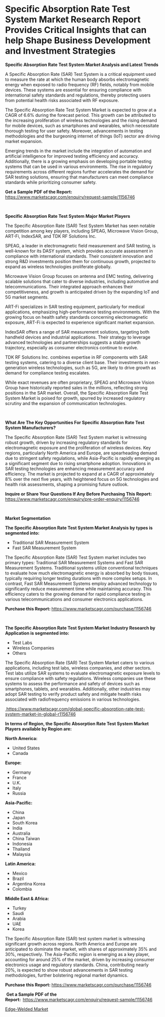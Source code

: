 <p><h1>Specific Absorption Rate Test System Market Research Report Provides Critical Insights that can help Shape Business Development and Investment Strategies</h1></p><p><strong>Specific Absorption Rate Test System Market Analysis and Latest Trends</strong></p>
<p><p>A Specific Absorption Rate (SAR) Test System is a critical equipment used to measure the rate at which the human body absorbs electromagnetic energy when exposed to radio frequency (RF) fields, notably from mobile devices. These systems are essential for ensuring compliance with international safety standards and regulations, thereby protecting users from potential health risks associated with RF exposure.</p><p>The Specific Absorption Rate Test System Market is expected to grow at a CAGR of 6.6% during the forecast period. This growth can be attributed to the increasing proliferation of wireless technologies and the rising demand for mobile devices, such as smartphones and wearables, which necessitate thorough testing for user safety. Moreover, advancements in testing methodologies and the burgeoning internet of things (IoT) sector are driving market expansion.</p><p>Emerging trends in the market include the integration of automation and artificial intelligence for improved testing efficiency and accuracy. Additionally, there is a growing emphasis on developing portable testing systems that can be used in various environments. The rise in regulatory requirements across different regions further accelerates the demand for SAR testing solutions, ensuring that manufacturers can meet compliance standards while prioritizing consumer safety.</p></p>
<p><strong>Get a Sample PDF of the Report:&nbsp;</strong> <a href="https://www.marketscagr.com/enquiry/request-sample/1156746?utm_campaign=2782&utm_medium=2&utm_source=Github&utm_content=ia&utm_term=21032025&utm_id=specific-absorption-rate-test-system">https://www.marketscagr.com/enquiry/request-sample/1156746</a></p>
<p>&nbsp;</p>
<p><strong>Specific Absorption Rate Test System Major Market Players</strong></p>
<p><p>The Specific Absorption Rate (SAR) Test System Market has seen notable competition among key players, including SPEAG, Microwave Vision Group, ART-Fi, IndexSAR, and TDK RF Solutions Inc. </p><p>SPEAG, a leader in electromagnetic field measurement and SAR testing, is well-known for its DASY system, which provides accurate assessment in compliance with international standards. Their consistent innovation and strong R&D investments position them for continuous growth, projected to expand as wireless technologies proliferate globally.</p><p>Microwave Vision Group focuses on antenna and EMC testing, delivering scalable solutions that cater to diverse industries, including automotive and telecommunications. Their integrated approach enhances their competitiveness, and growth is anticipated driven by the expanding IoT and 5G market segments.</p><p>ART-Fi specializes in SAR testing equipment, particularly for medical applications, emphasizing high-performance testing environments. With the growing focus on health safety standards concerning electromagnetic exposure, ART-Fi is expected to experience significant market expansion.</p><p>IndexSAR offers a range of SAR measurement solutions, targeting both handheld devices and industrial applications. Their strategy to leverage advanced technologies and partnerships suggests a stable growth trajectory, especially as consumer electronics continue to evolve.</p><p>TDK RF Solutions Inc. combines expertise in RF components with SAR testing systems, catering to a diverse client base. Their investments in next-generation wireless technologies, such as 5G, are likely to drive growth as demand for compliance testing escalates.</p><p>While exact revenues are often proprietary, SPEAG and Microwave Vision Group have historically reported sales in the millions, reflecting strong positions in the SAR market. Overall, the Specific Absorption Rate Test System Market is poised for growth, spurred by increased regulatory scrutiny and the expansion of communication technologies.</p></p>
<p>&nbsp;</p>
<p><strong>What Are The Key Opportunities For Specific Absorption Rate Test System Manufacturers?</strong></p>
<p><p>The Specific Absorption Rate (SAR) Test System market is witnessing robust growth, driven by increasing regulatory standards for electromagnetic exposure and the proliferation of wireless devices. Key regions, particularly North America and Europe, are spearheading demand due to stringent safety regulations, while Asia-Pacific is rapidly emerging as a significant segment due to rising smartphone adoption. Innovations in SAR testing technologies are enhancing measurement accuracy and efficiency. The market is projected to expand at a CAGR of approximately 8% over the next five years, with heightened focus on 5G technologies and health risk assessments, shaping a promising future outlook.</p></p>
<p><strong>Inquire or Share Your Questions If Any Before Purchasing This Report:</strong> <a href="https://www.marketscagr.com/enquiry/pre-order-enquiry/1156746?utm_campaign=2782&utm_medium=2&utm_source=Github&utm_content=ia&utm_term=21032025&utm_id=specific-absorption-rate-test-system">https://www.marketscagr.com/enquiry/pre-order-enquiry/1156746</a></p>
<p>&nbsp;</p>
<p><strong>Market Segmentation</strong></p>
<p><strong>The Specific Absorption Rate Test System Market Analysis by types is segmented into:</strong></p>
<p><ul><li>Traditional SAR Measurement System</li><li>Fast SAR Measurement System</li></ul></p>
<p><p>The Specific Absorption Rate (SAR) Test System market includes two primary types: Traditional SAR Measurement Systems and Fast SAR Measurement Systems. Traditional systems utilize conventional techniques to evaluate how much electromagnetic energy is absorbed by body tissues, typically requiring longer testing durations with more complex setups. In contrast, Fast SAR Measurement Systems employ advanced technology to significantly reduce measurement time while maintaining accuracy. This efficiency caters to the growing demand for rapid compliance testing in various telecommunications and consumer electronics applications.</p></p>
<p><strong>Purchase this Report:&nbsp;</strong><a href="https://www.marketscagr.com/purchase/1156746?utm_campaign=2782&utm_medium=2&utm_source=Github&utm_content=ia&utm_term=21032025&utm_id=specific-absorption-rate-test-system">https://www.marketscagr.com/purchase/1156746</a></p>
<p>&nbsp;</p>
<p><strong>The Specific Absorption Rate Test System Market Industry Research by Application is segmented into:</strong></p>
<p><ul><li>Test Labs</li><li>Wireless Companies</li><li>Others</li></ul></p>
<p><p>The Specific Absorption Rate (SAR) Test System Market caters to various applications, including test labs, wireless companies, and other sectors. Test labs utilize SAR systems to evaluate electromagnetic exposure levels to ensure compliance with safety regulations. Wireless companies use these systems to assess the performance and safety of devices such as smartphones, tablets, and wearables. Additionally, other industries may adopt SAR testing to verify product safety and mitigate health risks associated with radiofrequency emissions in various technologies.</p></p>
<p><a href="https://www.marketscagr.com/global-specific-absorption-rate-test-system-market-in-global-r1156746?utm_campaign=2782&utm_medium=2&utm_source=Github&utm_content=ia&utm_term=21032025&utm_id=specific-absorption-rate-test-system">&nbsp;https://www.marketscagr.com/global-specific-absorption-rate-test-system-market-in-global-r1156746</a></p>
<p><strong>In terms of Region, the Specific Absorption Rate Test System Market Players available by Region are:</strong></p>
<p>
    <p> <strong> North America: </strong>
        <ul>
            <li>United States</li>
            <li>Canada</li>
        </ul>
        </p> 
    <p> <strong> Europe: </strong>
        <ul>
            <li>Germany</li>
            <li>France</li>
            <li>U.K.</li>
            <li>Italy</li>
            <li>Russia</li>
        </ul>
        </p> 
    <p> <strong> Asia-Pacific: </strong>
        <ul>
            <li>China</li>
            <li>Japan</li>
            <li>South Korea</li>
            <li>India</li>
            <li>Australia</li>
            <li>China Taiwan</li>
            <li>Indonesia</li>
            <li>Thailand</li>
            <li>Malaysia</li>
        </ul>
        </p> 
    <p> <strong> Latin America: </strong>
        <ul>
            <li>Mexico</li>
            <li>Brazil</li>
            <li>Argentina Korea</li>
            <li>Colombia</li>
        </ul>
        </p> 
    <p> <strong> Middle East & Africa: </strong>
        <ul>
            <li>Turkey</li>
            <li>Saudi</li>
            <li>Arabia</li>
            <li>UAE</li>
            <li>Korea</li>
        </ul>
    </p>
    </p>
<p><p>The Specific Absorption Rate (SAR) test system market is witnessing significant growth across regions. North America and Europe are anticipated to dominate the market, with shares of approximately 35% and 30%, respectively. The Asia-Pacific region is emerging as a key player, accounting for around 25% of the market, driven by increasing consumer electronics usage and regulatory standards. China, contributing nearly 20%, is expected to show robust advancements in SAR testing methodologies, further bolstering regional market dynamics.</p></p>
<p><strong>Purchase this Report: </strong><a href="https://www.marketscagr.com/purchase/1156746?utm_campaign=2782&utm_medium=2&utm_source=Github&utm_content=ia&utm_term=21032025&utm_id=specific-absorption-rate-test-system">https://www.marketscagr.com/purchase/1156746</a></p>
<p>&nbsp;<strong>Get a Sample PDF of the Report:&nbsp;&nbsp;</strong><a href="https://www.marketscagr.com/enquiry/request-sample/1156746?utm_campaign=2782&utm_medium=2&utm_source=Github&utm_content=ia&utm_term=21032025&utm_id=specific-absorption-rate-test-system">https://www.marketscagr.com/enquiry/request-sample/1156746</a></p>
<p><strong></strong></p>
<p><p><a href="https://github.com/meuskocov/Market-Research-Report-List-1/blob/main/edge-welded-market.md?utm_campaign=2782&utm_medium=2&utm_source=Github&utm_content=ia&utm_term=21032025&utm_id=specific-absorption-rate-test-system">Edge-Welded Market</a></p></p>